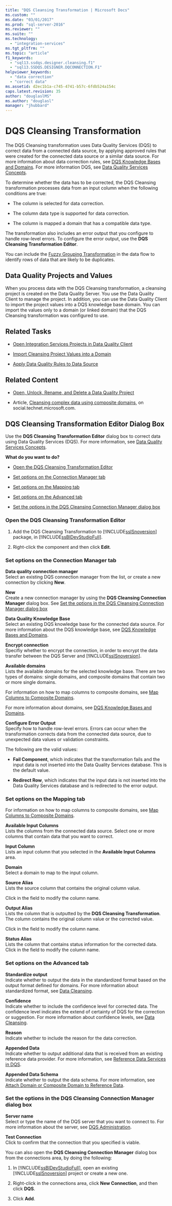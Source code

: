 ```yaml
---
title: "DQS Cleansing Transformation | Microsoft Docs"
ms.custom: ""
ms.date: "03/01/2017"
ms.prod: "sql-server-2016"
ms.reviewer: ""
ms.suite: ""
ms.technology: 
  - "integration-services"
ms.tgt_pltfrm: ""
ms.topic: "article"
f1_keywords: 
  - "sql13.ssdqs.designer.cleansing.f1"
  - "sql13.SSDQS.DESIGNER.DQCONNECTION.F1"
helpviewer_keywords: 
  - "data correction"
  - "correct data"
ms.assetid: d2ec1b1a-c745-4741-b57c-6fdb524a154c
caps.latest.revision: 35
author: "douglaslMS"
ms.author: "douglasl"
manager: "jhubbard"
---
```

# DQS Cleansing Transformation
  The DQS Cleansing transformation uses Data Quality Services (DQS) to correct data from a connected data source, by applying approved rules that were created for the connected data source or a similar data source. For more information about data correction rules, see [DQS Knowledge Bases and Domains](../../../data-quality-services/dqs-knowledge-bases-and-domains.md). For more information DQS, see [Data Quality Services Concepts](../../../data-quality-services/data-quality-services-concepts.md).  
  
 To determine whether the data has to be corrected, the DQS Cleansing transformation processes data from an input column when the following conditions are true:  
  
-   The column is selected for data correction.  
  
-   The column data type is supported for data correction.  
  
-   The column is mapped a domain that has a compatible data type.  
  
 The transformation also includes an error output that you configure to handle row-level errors. To configure the error output, use the **DQS Cleansing Transformation Editor**.  
  
 You can include the [Fuzzy Grouping Transformation](../../../integration-services/data-flow/transformations/fuzzy-grouping-transformation.md) in the data flow to identify rows of data that are likely to be duplicates.  
  
## Data Quality Projects and Values  
 When you process data with the DQS Cleansing transformation, a cleansing project is created on the Data Quality Server. You use the Data Quality Client to manage the project. In addition, you can use the Data Quality Client to import the project values into a DQS knowledge base domain. You can import the values only to a domain (or linked domain) that the DQS Cleansing transformation was configured to use.  
  
## Related Tasks  
  
-   [Open Integration Services Projects in Data Quality Client](../../../data-quality-services/open-integration-services-projects-in-data-quality-client.md)  
  
-   [Import Cleansing Project Values into a Domain](../../../data-quality-services/import-cleansing-project-values-into-a-domain.md)  
  
-   [Apply Data Quality Rules to Data Source](../../../integration-services/data-flow/transformations/apply-data-quality-rules-to-data-source.md)  
  
## Related Content  
  
-   [Open, Unlock, Rename, and Delete a Data Quality Project](https://msdn.microsoft.com/library/hh510417.aspx)  
  
-   Article, [Cleansing complex data using composite domains](http://social.technet.microsoft.com/wiki/contents/articles/13324.using-dqs-cleansing-complex-data-using-composite-domains.aspx), on social.technet.microsoft.com.  
  
## DQS Cleansing Transformation Editor Dialog Box
  Use the **DQS Cleansing Transformation Editor** dialog box to correct data using Data Quality Services (DQS). For more information, see [Data Quality Services Concepts](../../../data-quality-services/data-quality-services-concepts.md).  
  
 **What do you want to do?**  
  
-   [Open the DQS Cleansing Transformation Editor](#open)  
  
-   [Set options on the Connection Manager tab](#connection)  
  
-   [Set options on the Mapping tab](#mapping)  
  
-   [Set options on the Advanced tab](#advanced)  
  
-   [Set the options in the DQS Cleansing Connection Manager dialog box](#manager)  
  
###  <a name="open"></a> Open the DQS Cleansing Transformation Editor  
  
1.  Add the DQS Cleansing Transformation to [!INCLUDE[ssISnoversion](../../../includes/ssisnoversion-md.md)] package, in [!INCLUDE[ssBIDevStudioFull](../../../includes/ssbidevstudiofull-md.md)].  
  
2.  Right-click the component and then click **Edit**.  
  
###  <a name="connection"></a> Set options on the Connection Manager tab  
 **Data quality connection manager**  
 Select an existing DQS connection manager from the list, or create a new connection by clicking **New**.  
  
 **New**  
 Create a new connection manager by using the **DQS Cleansing Connection Manager** dialog box. See [Set the options in the DQS Cleansing Connection Manager dialog box](#manager)  
  
 **Data Quality Knowledge Base**  
 Select an existing DQS knowledge base for the connected data source. For more information about the DQS knowledge base, see [DQS Knowledge Bases and Domains](../../../data-quality-services/dqs-knowledge-bases-and-domains.md).  
  
 **Encrypt connection**  
 Specifiy whether to encrypt the connection, in order to encrypt the data transfer between the DQS Server and [!INCLUDE[ssISnoversion](../../../includes/ssisnoversion-md.md)].  
  
 **Available domains**  
 Lists the available domains for the selected knowledge base. There are two types of domains: single domains, and composite domains that contain two or more single domains.  
  
 For information on how to map columns to composite domains, see [Map Columns to Composite Domains](../../../integration-services/data-flow/transformations/map-columns-to-composite-domains.md).  
  
 For more information about domains, see [DQS Knowledge Bases and Domains](../../../data-quality-services/dqs-knowledge-bases-and-domains.md).  
  
 **Configure Error Output**  
 Specify how to handle row-level errors. Errors can occur when the transformation corrects data from the connected data source, due to unexpected data values or validation constraints.  
  
 The following are the valid values:  
  
-   **Fail Component**, which indicates that the transformation fails and the input data is not inserted into the Data Quality Services database. This is the default value.  
  
-   **Redirect Row**, which indicates that the input data is not inserted into the Data Quality Services database and is redirected to the error output.  
  
###  <a name="mapping"></a> Set options on the Mapping tab  
 For information on how to map columns to composite domains, see [Map Columns to Composite Domains](../../../integration-services/data-flow/transformations/map-columns-to-composite-domains.md).  
  
 **Available Input Columns**  
 Lists the columns from the connected data source. Select one or more columns that contain data that you want to correct.  
  
 **Input Column**  
 Lists an input column that you selected in the **Available Input Columns** area.  
  
 **Domain**  
 Select a domain to map to the input column.  
  
 **Source Alias**  
 Lists the source column that contains the original column value.  
  
 Click in the field to modify the column name.  
  
 **Output Alias**  
 Lists the column that is outputted by the **DQS Cleansing Transformation**. The column contains the original column value or the corrected value.  
  
 Click in the field to modify the column name.  
  
 **Status Alias**  
 Lists the column that contains status information for the corrected data. Click in the field to modify the column name.  
  
###  <a name="advanced"></a> Set options on the Advanced tab  
 **Standardize output**  
 Indicate whether to output the data in the standardized format based on the output format defined for domains. For more information about standardized format, see [Data Cleansing](../../../data-quality-services/data-cleansing.md).  
  
 **Confidence**  
 Indicate whether to include the confidence level for corrected data. The confidence level indicates the extend of certainty of DQS for the correction or suggestion. For more information about confidence levels, see [Data Cleansing](../../../data-quality-services/data-cleansing.md).  
  
 **Reason**  
 Indicate whether to include the reason for the data correction.  
  
 **Appended Data**  
 Indicate whether to output additional data that is received from an existing reference data provider. For more information, see [Reference Data Services in DQS](../../../data-quality-services/reference-data-services-in-dqs.md).  
  
 **Appended Data Schema**  
 Indicate whether to output the data schema. For more information, see [Attach Domain or Composite Domain to Reference Data](../../../data-quality-services/attach-domain-or-composite-domain-to-reference-data.md).  
  
###  <a name="manager"></a> Set the options in the DQS Cleansing Connection Manager dialog box  
 **Server name**  
 Select or type the name of the DQS server that you want to connect to. For more information about the server, see [DQS Administration](../../../data-quality-services/dqs-administration.md).  
  
 **Test Connection**  
 Click to confirm that the connection that you specified is viable.  
  
 You can also open the **DQS Cleansing Connection Manager** dialog box from the connections area, by doing the following:  
  
1.  In [!INCLUDE[ssBIDevStudioFull](../../../includes/ssbidevstudiofull-md.md)], open an existing [!INCLUDE[ssISnoversion](../../../includes/ssisnoversion-md.md)] project or create a new one.  
  
2.  Right-click in the connections area, click **New Connection**, and then click **DQS**.  
  
3.  Click **Add**.  
  
